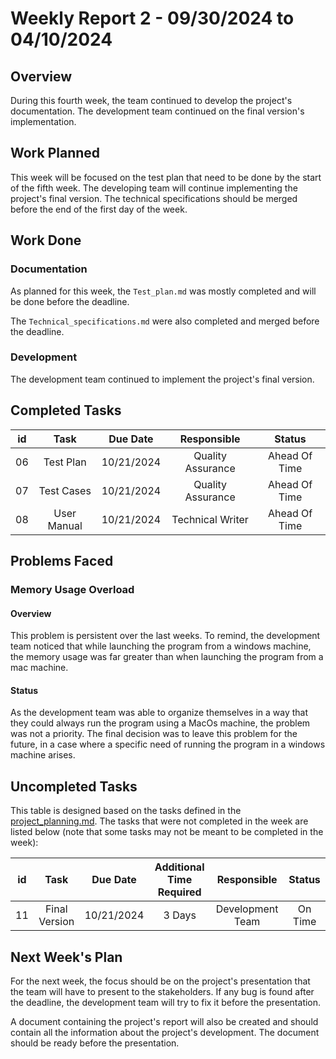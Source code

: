 # Weekly Report 2 - 09/30/2024 to 04/10/2024

## Overview

During this fourth week, the team continued to develop the project's documentation. The development team continued on the final version's implementation.


## Work Planned

This week will be focused on the test plan that need to be done by the start of the fifth week. The developing team will continue implementing the project's final version. The technical specifications should be merged before the end of the first day of the week.

## Work Done

### Documentation

As planned for this week, the `Test_plan.md` was mostly completed and will be done before the deadline.

The `Technical_specifications.md` were also completed and merged before the deadline.


### Development

The development team continued to implement the project's final version. 


## Completed Tasks


|  id  | Task 						| Due Date 	 | Responsible 		 | Status  		   |
| :--: | :------------------------: | :--------: | :---------------: | :-------------: |
| 06 | Test Plan 					| 10/21/2024 | Quality Assurance |  Ahead Of Time  |
| 07 | Test Cases 					| 10/21/2024 | Quality Assurance |  Ahead Of Time  |
| 08 | User Manual 					| 10/21/2024 | Technical Writer  |  Ahead Of Time  |


## Problems Faced

### Memory Usage Overload

#### Overview

This problem is persistent over the last weeks. To remind, the development team noticed that while launching the program from a windows machine, the memory usage was far greater than when launching the program from a mac machine.

#### Status

As the development team was able to organize themselves in a way that they could always run the program using a MacOs machine, the problem was not a priority. The final decision was to leave this problem for the future, in a case where a specific need of running the program in a windows machine arises.



## Uncompleted Tasks

This table is designed based on the tasks defined in the [project_planning.md](../project_planning.md). The tasks that were not completed in the week are listed below (note that some tasks may not be meant to be completed in the week):

|  id  | Task 						| Due Date 		| Additional Time Required  | Responsible 		| Status  |
| :--: | :------------------------: | :-----------: | :-----------------------: | :---------------: | :-----: |
| 11 | Final Version 				| 10/21/2024 	| 3 Days					| Development Team  | On Time |



## Next Week's Plan

For the next week, the focus should be on the project's presentation that the team will have to present to the stakeholders. If any bug is found after the deadline, the development team will try to fix it before the presentation.

A document containing the project's report will also be created and should contain all the information about the project's development. The document should be ready before the presentation.
